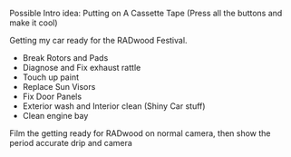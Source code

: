Possible Intro idea: Putting on A Cassette Tape (Press all the buttons and make it cool)

Getting my car ready for the RADwood Festival.

- Break Rotors and Pads
- Diagnose and Fix exhaust rattle
- Touch up paint
- Replace Sun Visors
- Fix Door Panels
- Exterior wash and Interior clean (Shiny Car stuff)
- Clean engine bay

Film the getting ready for RADwood on normal camera, then show the period accurate drip and camera